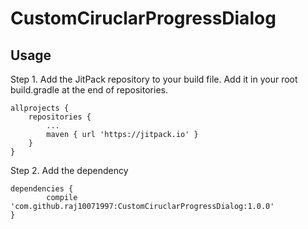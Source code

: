 # CustomCiruclarProgressDialog

## Usage
Step 1. Add the JitPack repository to your build file. Add it in your root build.gradle at the end of repositories.

    allprojects {
		repositories {
			...
			maven { url 'https://jitpack.io' }
		}
	}
Step 2. Add the dependency

    dependencies {
	        compile 'com.github.raj10071997:CustomCiruclarProgressDialog:1.0.0'
	}
  
  
